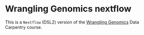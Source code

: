 # Wrangling Genomics nextflow

This is a `Nextflow` (DSL2) version of the [Wrangling Genomics](https://datacarpentry.org/wrangling-genomics) Data Carpentry course.
